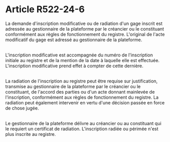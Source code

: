 # Article R522-24-6

<p>La demande d'inscription modificative ou de radiation d'un gage inscrit est adressée au gestionnaire de la plateforme par le créancier ou le constituant conformément aux règles de fonctionnement du registre. L'original de l'acte modificatif du gage est adressé au gestionnaire de la plateforme.<br/><br/>

L'inscription modificative est accompagnée du numéro de l'inscription initiale au registre et de la mention de la date à laquelle elle est effectuée. L'inscription modificative prend effet à compter de cette dernière.<br/><br/>

La radiation de l'inscription au registre peut être requise sur justification, transmise au gestionnaire de la plateforme par le créancier ou le constituant, de l'accord des parties ou d'un acte donnant mainlevée de l'inscription, conformément aux règles de fonctionnement du registre. La radiation peut également intervenir en vertu d'une décision passée en force de chose jugée.<br/><br/>

Le gestionnaire de la plateforme délivre au créancier ou au constituant qui le requiert un certificat de radiation. L'inscription radiée ou périmée n'est plus inscrite au registre.</p>